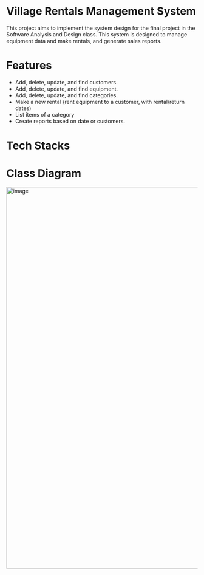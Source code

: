 # Village Rentals Management System
This project aims to implement the system design for the final project in the Software Analysis and Design class. This system is designed to manage equipment data and make rentals, and generate sales reports.
# Features
- Add, delete, update, and find customers.
- Add, delete, update, and find equipment.
- Add, delete, update, and find categories.
- Make a new rental (rent equipment to a customer, with rental/return dates)
- List items of a category
- Create reports based on date or customers.
# Tech Stacks
# Class Diagram
<img width="1507" height="1005" alt="image" src="https://github.com/user-attachments/assets/c663b5fd-ad21-45c7-a97a-3aac496dd327" />
